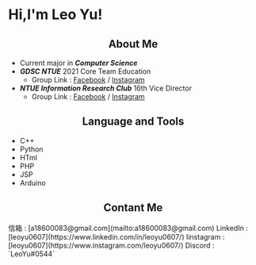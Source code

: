 # Hi,I'm Leo Yu!


<!--經歷-->
<h2 align = "center">
  About Me
</h2>

* Current major in ***Computer Science***
* ***GDSC NTUE*** 2021 Core Team Education
  * Group Link : [Facebook](https://www.facebook.com/DSCNTUE) / [Instagram](https://www.instagram.com/dsc_ntue/)
* ***NTUE Information Research Club*** 16th Vice Director
  * Group Link : [Facebook](https://www.facebook.com/ntueIRC) / [Instagram](https://www.instagram.com/ntueirc/)

<!--置頂專案-->



<!--語言工具/技能-->
<h2 align = "center">
  Language and Tools
</h2>

- C++
- Python
- HTml
- PHP
- JSP
- Arduino


<h2 align = "center">
  Contant Me
</h2>
 信箱 : [a18600083@gmail.com](mailto:a18600083@gmail.com)
 LinkedIn : [leoyu0607](https://www.linkedin.com/in/leoyu0607/)
 Iinstagram : [leoyu0607](https://www.instagram.com/leoyu0607/)
 Discord : `LeoYu#0544`

